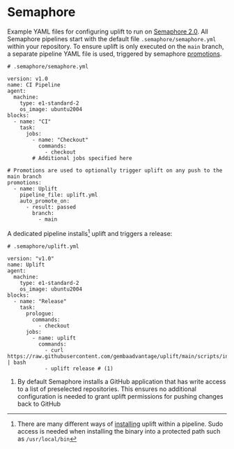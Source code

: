 # Semaphore

Example YAML files for configuring uplift to run on [Semaphore 2.0](https://semaphoreci.com/). All Semaphore pipelines start with the default file `.semaphore/semaphore.yml` within your repository. To ensure uplift is only executed on the `main` branch, a separate pipeline YAML file is used, triggered by semaphore [promotions](https://docs.semaphoreci.com/reference/pipeline-yaml-reference/#promotions).

```{ .yaml .annotate linenums="1" hl_lines="19-23" }
# .semaphore/semaphore.yml

version: v1.0
name: CI Pipeline
agent:
  machine:
    type: e1-standard-2
    os_image: ubuntu2004
blocks:
  - name: "CI"
    task:
      jobs:
        - name: "Checkout"
          commands:
            - checkout
        # Additional jobs specified here

# Promotions are used to optionally trigger uplift on any push to the main branch
promotions:
  - name: Uplift
    pipeline_file: uplift.yml
    auto_promote_on:
      - result: passed
        branch:
          - main
```

A dedicated pipeline installs[^1] uplift and triggers a release:

```{ .yaml .annotate linenums="1" }
# .semaphore/uplift.yml

version: "v1.0"
name: Uplift
agent:
  machine:
    type: e1-standard-2
    os_image: ubuntu2004
blocks:
  - name: "Release"
    task:
      prologue:
        commands:
          - checkout
      jobs:
        - name: uplift
          commands:
            - curl https://raw.githubusercontent.com/gembaadvantage/uplift/main/scripts/install | bash
            - uplift release # (1)
```

1. By default Semaphore installs a GitHub application that has write access to a list of preselected repositories. This ensures no additional configuration is needed to grant uplift permissions for pushing changes back to GitHub

[^1]: There are many different ways of [installing](../install.md) uplift within a pipeline. Sudo access is needed when installing the binary into a protected path such as `/usr/local/bin`
